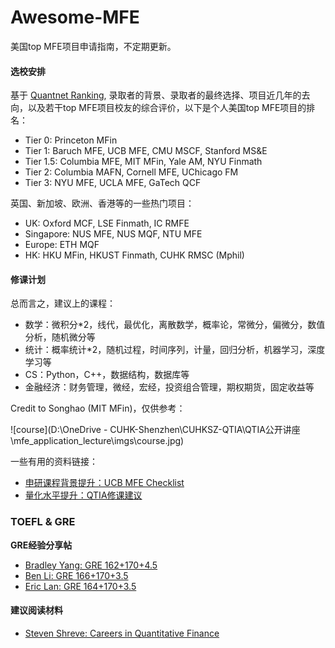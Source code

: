 # Awesome-MFE
 美国top MFE项目申请指南，不定期更新。



#### 选校安排

基于 [Quantnet Ranking](https://quantnet.com/mfe-programs-rankings/), 录取者的背景、录取者的最终选择、项目近几年的去向，以及若干top MFE项目校友的综合评价，以下是个人美国top MFE项目的排名：

- Tier 0: Princeton MFin
- Tier 1: Baruch MFE, UCB MFE, CMU MSCF, Stanford MS\&E
- Tier 1.5: Columbia MFE, MIT MFin, Yale AM, NYU Finmath
- Tier 2: Columbia MAFN, Cornell MFE, UChicago FM
- Tier 3: NYU MFE, UCLA MFE, GaTech QCF

英国、新加坡、欧洲、香港等的一些热门项目：

- UK: Oxford MCF, LSE Finmath, IC RMFE
- Singapore: NUS MFE, NUS MQF, NTU MFE
- Europe: ETH MQF
- HK: HKU MFin, HKUST Finmath, CUHK RMSC (Mphil)



#### 修课计划

总而言之，建议上的课程：

- 数学：微积分*2，线代，最优化，离散数学，概率论，常微分，偏微分，数值分析，随机微分等
- 统计：概率统计*2，随机过程，时间序列，计量，回归分析，机器学习，深度学习等
- CS：Python，C++，数据结构，数据库等
- 金融经济：财务管理，微经，宏经，投资组合管理，期权期货，固定收益等



Credit to Songhao (MIT MFin)，仅供参考：

![course](D:\OneDrive - CUHK-Shenzhen\CUHKSZ-QTIA\QTIA公开讲座\mfe_application_lecture\imgs\course.jpg)



一些有用的资料链接：

- [申研课程背景提升：UCB MFE Checklist](highlight：宏观经济，计量，C++，数值分析，偏微分方程)
- [量化水平提升：QTIA修课建议](https://mp.weixin.qq.com/s/QLJxe6mqB6g_tmdvmpFJyA)



### TOEFL & GRE

**GRE经验分享帖**

- [Bradley Yang: GRE 162+170+4.5](https://www.zhihu.com/question/499380225/answer/2722956671)
- [Ben Li: GRE 166+170+3.5](https://zhuanlan.zhihu.com/p/448738149)
- [Eric Lan: GRE 164+170+3.5](https://zhuanlan.zhihu.com/p/386356094)



#### 建议阅读材料

- [Steven Shreve: Careers in Quantitative Finance](https://apply.mscf.cmu.edu/article/steve-shreve-industry-brief.pdf)

